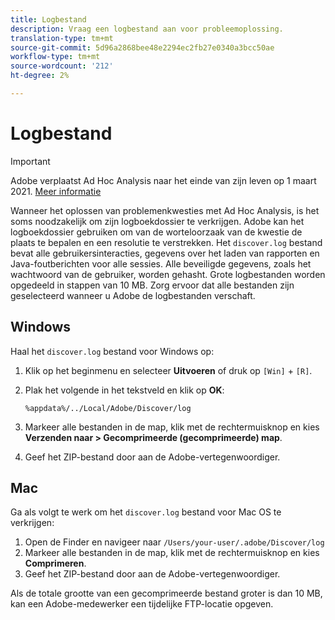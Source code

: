 ```yaml
---
title: Logbestand
description: Vraag een logbestand aan voor probleemoplossing.
translation-type: tm+mt
source-git-commit: 5d96a2868bee48e2294ec2fb27e0340a3bcc50ae
workflow-type: tm+mt
source-wordcount: '212'
ht-degree: 2%

---
```



# Logbestand

>[!IMPORTANT]
>
>Adobe verplaatst Ad Hoc Analysis naar het einde van zijn leven op 1 maart 2021. [Meer informatie](https://adobe.ly/discoverworkspace)

Wanneer het oplossen van problemenkwesties met Ad Hoc Analysis, is het soms noodzakelijk om zijn logboekdossier te verkrijgen. Adobe kan het logboekdossier gebruiken om van de worteloorzaak van de kwestie de plaats te bepalen en een resolutie te verstrekken. Het `discover.log` bestand bevat alle gebruikersinteracties, gegevens over het laden van rapporten en Java-foutberichten voor alle sessies. Alle beveiligde gegevens, zoals het wachtwoord van de gebruiker, worden gehasht. Grote logbestanden worden opgedeeld in stappen van 10 MB. Zorg ervoor dat alle bestanden zijn geselecteerd wanneer u Adobe de logbestanden verschaft.

## Windows

Haal het `discover.log` bestand voor Windows op:

1. Klik op het beginmenu en selecteer **Uitvoeren** of druk op `[Win]` + `[R]`.
2. Plak het volgende in het tekstveld en klik op **OK**:

   ```text
   %appdata%/../Local/Adobe/Discover/log
   ```

3. Markeer alle bestanden in de map, klik met de rechtermuisknop en kies **Verzenden naar > Gecomprimeerde (gecomprimeerde) map**.
4. Geef het ZIP-bestand door aan de Adobe-vertegenwoordiger.

## Mac

Ga als volgt te werk om het `discover.log` bestand voor Mac OS te verkrijgen:

1. Open de Finder en navigeer naar `/Users/your-user/.adobe/Discover/log`
2. Markeer alle bestanden in de map, klik met de rechtermuisknop en kies **Comprimeren**.
3. Geef het ZIP-bestand door aan de Adobe-vertegenwoordiger.

Als de totale grootte van een gecomprimeerde bestand groter is dan 10 MB, kan een Adobe-medewerker een tijdelijke FTP-locatie opgeven.
